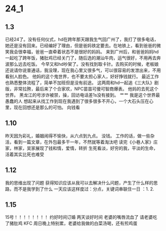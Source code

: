 # 24_1

## 1.3
   已经24了。没有任何仪式，hd在跨年那天跟我生气回广州了，我打了很多电话，她还是没有回来。已经编好了理由，但是爸妈铁定要去。在地铁上，看到爸爸的微笑我会很幸福，爸爸一直牵着状态不是很好的妈妈。
   来到广州后，和爸爸妈妈hd一起吃了跨年饭，猪肚鸡已经关门了，随后选的潮汕牛肉，运气很好，不用再去奔波那么远去吃饭。
   今早又和hd吵架了。没有找到取卡针。去购买的时候，老板娘还说请你说普通话，我没理，现在我心里又很多气，可以很容易的发泄出来，不用看别人脸色。
   他妈的这个鬼世界，也不要太担心家人，好好挣钱就行。
   最近工作也熟悉整体流程了，简单不加班但是没有前途。
   这两周和hd一起追《三大队》剧版，非常拉胯，最后来了个合家欢，NPC苗苗可傻可智商爆表。
   他妈的去死这个世界。
   黑龙江的号涉诈被禁，操，回访电话差1s没有接到。
   艹艹
   我是这个世界最愚蠢的人
   想起来从找工作到现在我遇到了很多很多不开心，一个大石头压在心里，现在回想还是那么的可怕。
   向钱看

## 1.10
   昨天因为彩礼，婚姻闹得不愉快，从六点到九点。
   没钱。
   工作的话，做一些杂活，看到一篇文章，在外包最多干一年，不然就等着淘汰吧
   读完《小巷人家》庄家，林家，吴家展现了钱和情，爱情，转折
   生死看淡，好穷的我，平淡的生命，活着其实比死也难受

## 1.12 
   我的思维出现了问题
   获得知识应该从我可以去解决什么问题，产生了什么样的思路，而不是我学到了什么
   一天应该这样度过：分点，关键词串联住一日  ：1. 2. 

## 1.15
   15号！！！！！！！！
   约好时间订婚 两天谈好时间
   老婆的嘴唇流血了 请老婆吃了猪肚鸡 KFC 
   周日晚上特别累，老婆给我做的白菜汤喝，还有煎鸡蛋